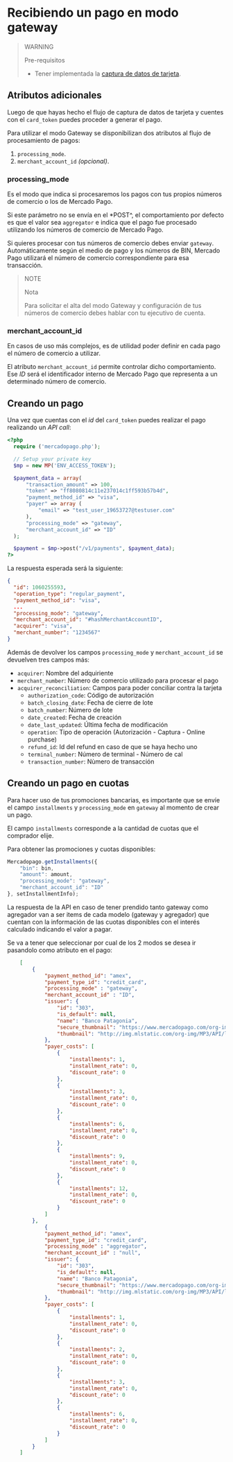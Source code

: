 # Recibiendo un pago en modo gateway

> WARNING		 
> 
> Pre-requisitos
>
> * Tener implementada la [captura de datos de tarjeta](receiving-payment-by-card.es.md#captura-los-datos-de-tarjeta).

## Atributos adicionales

Luego de que hayas hecho el flujo de captura de datos de tarjeta y cuentes con el `card_token` puedes proceder a generar el pago.

Para utilizar el modo Gateway se disponibilizan dos atributos al flujo de procesamiento de pagos:

1. `processing_mode`.
2. `merchant_account_id` _(opcional)_.

### processing\_mode

Es el modo que indica si procesaremos los pagos con tus propios números de comercio o los de Mercado Pago.

Si este parámetro no se envía en el *POST^, el comportamiento por defecto es que el valor sea `aggregator` e indica que el pago fue procesado utilizando los números de comercio de Mercado Pago.

Si quieres procesar con tus números de comercio debes enviar `gateway`.
Automáticamente según el medio de pago y los números de BIN, Mercado Pago utilizará el número de comercio correspondiente para esa transacción.

> NOTE
>
> Nota
>
> Para solicitar el alta del modo Gateway y configuración de tus números de comercio debes hablar con tu ejecutivo de cuenta.

### merchant\_account\_id

En casos de uso más complejos, es de utilidad poder definir en cada pago el número de comercio a utilizar.

El atributo `merchant_account_id` permite controlar dicho comportamiento. Ese _ID_ será el identificador interno de Mercado Pago que representa a un determinado número de comercio.

## Creando un pago

Una vez que cuentas con el _id_ del `card_token` puedes realizar el pago realizando un _API call_:

```php
<?php
  require ('mercadopago.php');

  // Setup your private key
  $mp = new MP('ENV_ACCESS_TOKEN');

  $payment_data = array(
      "transaction_amount" => 100,
      "token" => "ff8080814c11e237014c1ff593b57b4d",
      "payment_method_id" => "visa",
      "payer" => array (
          "email" => "test_user_19653727@testuser.com"
      ),
      "processing_mode" => "gateway",
      "merchant_account_id" => "ID"
  );

  $payment = $mp->post("/v1/payments", $payment_data);
?>
```

La respuesta esperada será la siguiente:

```json
{
  "id": 1060255593,
  "operation_type": "regular_payment",
  "payment_method_id": "visa",
  ...
  "processing_mode": "gateway",
  "merchant_account_id": "#hashMerchantAccountID",
  "acquirer": "visa",
  "merchant_number": "1234567"
}
```

Además de devolver los campos `processing_mode` y `merchant_account_id` se devuelven tres campos más:

* `acquirer`: Nombre del adquiriente
* `merchant_number`: Número de comercio utilizado para procesar el pago
* `acquirer_reconciliation`: Campos para poder conciliar contra la tarjeta
  * `authorization_code`: Código de autorización
  * `batch_closing_date`: Fecha de cierre de lote
  * `batch_number`: Número de lote
  * `date_created`: Fecha de creación
  * `date_last_updated`: Última fecha de modificación
  * `operation`: Tipo de operación (Autorización - Captura - Online purchase)
  * `refund_id`: Id del refund en caso de que se haya hecho uno
  * `terminal_number`: Número de terminal - Número de cal
  * `transaction_number`: Nùmero de transacción

## Creando un pago en cuotas

Para hacer uso de tus promociones bancarias, es importante que se envíe el campo `installments` y `processing_mode` en `gateway` al momento de crear un pago.

El campo `installments` corresponde a la cantidad de cuotas que el comprador elije.

Para obtener las promociones y cuotas disponibles:

```javascript
Mercadopago.getInstallments({
    "bin": bin,
    "amount": amount,
    "processing_mode": "gateway",
    "merchant_account_id": "ID"
}, setInstallmentInfo);
```

La respuesta de la API en caso de tener prendido tanto gateway como agregador van a ser items de cada modelo (gateway y agregador) que cuentan con la información de las cuotas disponibles con el interés calculado indicando el valor a pagar. 

Se va a tener que seleccionar por cual de los 2 modos se desea ir pasandolo como atributo en el pago:

```json
    [
        {
            "payment_method_id": "amex",
            "payment_type_id": "credit_card",
            "processing_mode" : "gateway",
            "merchant_account_id" : "ID",
            "issuer": {
                "id": "303",
                "is_default": null,
                "name": "Banco Patagonia",
                "secure_thumbnail": "https://www.mercadopago.com/org-img/MP3/API/logos/303.gif",
                "thumbnail": "http://img.mlstatic.com/org-img/MP3/API/logos/303.gif"
            },
            "payer_costs": [
                {
                    "installments": 1,
                    "installment_rate": 0,
                    "discount_rate": 0
                },
                {
                    "installments": 3,
                    "installment_rate": 0,
                    "discount_rate": 0
                },          
                {
                    "installments": 6,
                    "installment_rate": 0,
                    "discount_rate": 0
                },            
                {
                    "installments": 9,
                    "installment_rate": 0,
                    "discount_rate": 0
                },
                {
                    "installments": 12,
                    "installment_rate": 0,
                    "discount_rate": 0
                }
            ]
        },
            {
            "payment_method_id": "amex",
            "payment_type_id": "credit_card",
            "processing_mode" : "aggregator",
            "merchant_account_id" : "null",
            "issuer": {
                "id": "303",
                "is_default": null,
                "name": "Banco Patagonia",
                "secure_thumbnail": "https://www.mercadopago.com/org-img/MP3/API/logos/303.gif",
                "thumbnail": "http://img.mlstatic.com/org-img/MP3/API/logos/303.gif"
            },
            "payer_costs": [
                {
                    "installments": 1,
                    "installment_rate": 0,
                    "discount_rate": 0
                },
                {
                    "installments": 2,
                    "installment_rate": 0,
                    "discount_rate": 0
                },
                {
                    "installments": 3,
                    "installment_rate": 0,
                    "discount_rate": 0
                },
                {
                    "installments": 6,
                    "installment_rate": 0,
                    "discount_rate": 0
                }
            ]
        }
    ]
```
